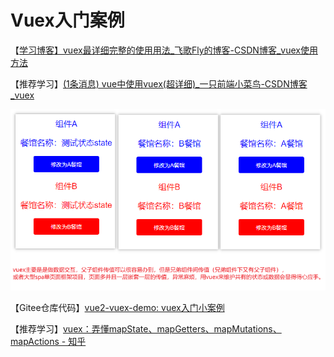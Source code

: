 # Vuex入门案例

【[学习博客】vuex最详细完整的使用用法\_飞歌Fly的博客-CSDN博客\_vuex使用方法](https://blog.csdn.net/qq_35430000/article/details/79412664?utm_medium=distribute.pc_relevant.none-task-blog-2\~default\~BlogCommendFromMachineLearnPai2\~default-14.control\&depth_1-utm_source=distribute.pc_relevant.none-task-blog-2\~default\~BlogCommendFromMachineLearnPai2\~default-14.control "学习博客】vuex最详细完整的使用用法_飞歌Fly的博客-CSDN博客_vuex使用方法")

【推荐学习】[(1条消息) vue中使用vuex(超详细)\_一只前端小菜鸟-CSDN博客\_vuex](https://blog.csdn.net/qq_43363884/article/details/95948884?utm_medium=distribute.pc_relevant.none-task-blog-2\~default\~BlogCommendFromMachineLearnPai2\~default-2.control\&depth_1-utm_source=distribute.pc_relevant.none-task-blog-2\~default\~BlogCommendFromMachineLearnPai2\~default-2.control "(1条消息) vue中使用vuex(超详细)_一只前端小菜鸟-CSDN博客_vuex")

![](image/image_ueIu_cDpm2.png)

【Gitee仓库代码】[vue2-vuex-demo: vuex入门小案例](https://gitee.com/zzursy/vue2-vuex-demo "vue2-vuex-demo: vuex入门小案例")

【推荐学习】[vuex：弄懂mapState、mapGetters、mapMutations、mapActions - 知乎](https://zhuanlan.zhihu.com/p/100941659 "vuex：弄懂mapState、mapGetters、mapMutations、mapActions - 知乎")
